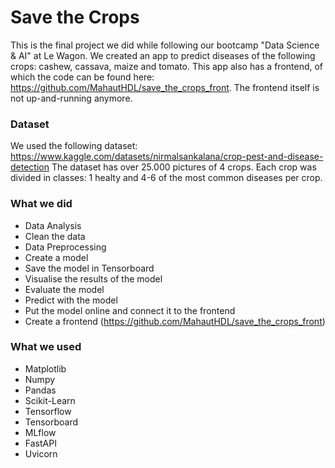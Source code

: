# Save the Crops

This is the final project we did while following our bootcamp "Data Science & AI" at Le Wagon. We created an app to predict diseases of the following crops: cashew, cassava, maize and tomato.
This app also has a frontend, of which the code can be found here: https://github.com/MahautHDL/save_the_crops_front. The frontend itself is not up-and-running anymore.

### Dataset
We used the following dataset: https://www.kaggle.com/datasets/nirmalsankalana/crop-pest-and-disease-detection
The dataset has over 25.000 pictures of 4 crops. Each crop was divided in classes: 1 healty and 4-6 of the most common diseases per crop.

### What we did
* Data Analysis
* Clean the data
* Data Preprocessing
* Create a model
* Save the model in Tensorboard
* Visualise the results of the model
* Evaluate the model
* Predict with the model
* Put the model online and connect it to the frontend
* Create a frontend (https://github.com/MahautHDL/save_the_crops_front)

### What we used
* Matplotlib
* Numpy
* Pandas
* Scikit-Learn
* Tensorflow
* Tensorboard
* MLflow
* FastAPI
* Uvicorn


